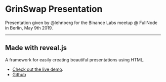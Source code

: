 # GrinSwap Presentation
Presentation given by @lehnberg for the Binance Labs meetup @ FullNode in Berlin, May 9th 2019.

---

## Made with reveal.js

A framework for easily creating beautiful presentations using HTML.
* [Check out the live demo](http://revealjs.com/).
* [Github](https://github.com/hakimel/reveal.js)
